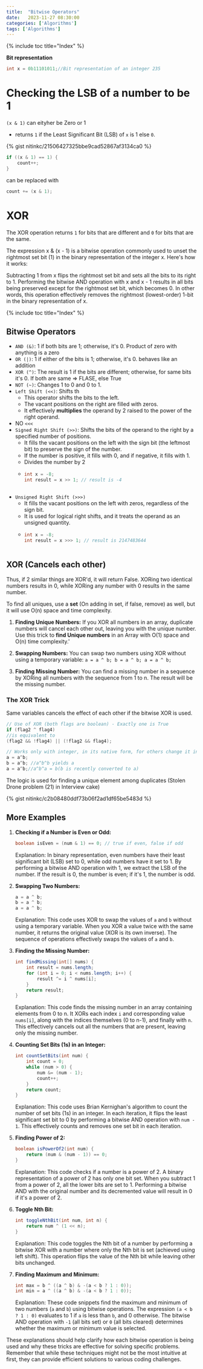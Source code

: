 ```yaml
---
title:  "Bitwise Operators"
date:   2023-11-27 08:30:00
categories: ['Algorithms']
tags: ['Algorithms']
---
```


{% include toc title="Index" %}

**Bit representation**

```java
int x = 0b11101011;//Bit representation of an integer 235   
```

# Checking the LSB of a number to be 1

`(x & 1)` can eityher be Zero or 1 
- returns `1` if the Least Significant Bit (LSB) of `x` is 1 else `0`.

{% gist nitinkc/21506427325bbe9cad52867af3134ca0 %}

```java
if ((x & 1) == 1) {
    count++;
}
```
can be replaced with 

```java
count += (x & 1);
```


# XOR 

The XOR operation returns `1` for bits that are different and `0` for bits that are the same.

The expression x & (x - 1) is a bitwise operation commonly used to unset the rightmost set bit (1) in the binary representation of the integer x. Here's how it works:

Subtracting 1 from x flips the rightmost set bit and sets all the bits to its right to 1.
Performing the bitwise AND operation with x and x - 1 results in all bits being preserved except for the rightmost set bit, which becomes 0.
In other words, this operation effectively removes the rightmost (lowest-order) 1-bit in the binary representation of x. 

{% include toc title="Index" %}

## Bitwise Operators

- `AND (&)`: 1 if both bits are 1; otherwise, it's 0. Product of zero with anything is a zero
- `OR (|)`: 1 if either of the bits is 1; otherwise, it's 0. behaves like an addition
- `XOR (^)`: The result is 1 if the bits are different; otherwise, for same bits it's 0. If both are same => FLASE, else True
- `NOT (~)`: Changes 1 to 0 and 0 to 1.
- `Left Shift (<<)`: Shifts th
  - This operator shifts the bits to the left.
  - The vacant positions on the right are filled with zeros.
  - It effectively **multiplies** the operand by 2 raised to the power of the right operand.
- NO `<<<`
- `Signed Right Shift (>>)`: Shifts the bits of the operand to the right by a specified number of positions.
  - It fills the vacant positions on the left with the sign bit (the leftmost bit) to preserve the sign of the number.
  - If the number is positive, it fills with 0, and if negative, it fills with 1.
  - Divides the number by 2
  - ```java
    int x = -8;
    int result = x >> 1; // result is -4
   ```
- `Unsigned Right Shift (>>>)`
  - It fills the vacant positions on the left with zeros, regardless of the sign bit.
  - It is used for logical right shifts, and it treats the operand as an unsigned quantity.
  - ```java
    int x = -8;
    int result = x >>> 1; // result is 2147483644
   ```
## XOR (Cancels each other)

Thus, if 2 similar things are XOR'd, it will return False. XORing two identical numbers results in 0,
while XORing any number with 0 results in the same number.


To find all uniques, use a **set** (On adding in set, if false, remove) as well, but it will use O(n) space and time complexity.

1. **Finding Unique Numbers:** If you XOR all numbers in an array, duplicate numbers will cancel each other out,
   leaving you with the unique number. Use this trick to **find Unique numbers** in an Array with O(1) space and O(n) time complexity.'

2. **Swapping Numbers:** You can swap two numbers using XOR without using a temporary variable: `a = a ^ b; b = a ^ b; a = a ^ b;`

3. **Finding Missing Number:** You can find a missing number in a sequence by XORing all numbers with the sequence from 1 to n. The result will be the missing number.


### The XOR Trick

Same variables cancels the effect of each other if the bitwise XOR is used.

```java
// Use of XOR (both flags are boolean) - Exactly one is True
if (flag2 ^ flag4)
//is equivalent to
(flag2 && !flag4) || (!flag2 && flag4);
```

```java
// Works only with integer, in its native form, for others change it into its equivalent binary representation.
a = a^b;
b = a^b; //a^b^b yields a
a = a^b;//a^b^a = b(b is recently converted to a)
```

The logic is used for finding a unique element among duplicates (Stolen Drone problem (21) in Interview cake)

{% gist nitinkc/c2b08480ddf73b06f2ad1df65be5483d %}

## More Examples

1. **Checking if a Number is Even or Odd:**

   ```java
   boolean isEven = (num & 1) == 0; // true if even, false if odd
   ```

   Explanation: In binary representation, even numbers have their least significant bit (LSB) set to 0, while odd numbers have it set to 1. By performing a bitwise AND operation with 1, we extract the LSB of the number. If the result is 0, the number is even; if it's 1, the number is odd.

2. **Swapping Two Numbers:**

   ```java
   a = a ^ b;
   b = a ^ b;
   a = a ^ b;
   ```

   Explanation: This code uses XOR to swap the values of `a` and `b` without using a temporary variable. When you XOR a value twice with the same number, it returns the original value (XOR is its own inverse). The sequence of operations effectively swaps the values of `a` and `b`.

3. **Finding the Missing Number:**

   ```java
   int findMissing(int[] nums) {
       int result = nums.length;
       for (int i = 0; i < nums.length; i++) {
           result ^= i ^ nums[i];
       }
       return result;
   }
   ```

   Explanation: This code finds the missing number in an array containing elements from 0 to n. It XORs each index `i` and corresponding value `nums[i]`, along with the indices themselves (0 to n-1), and finally with `n`. This effectively cancels out all the numbers that are present, leaving only the missing number.

4. **Counting Set Bits (1s) in an Integer:**

   ```java
   int countSetBits(int num) {
       int count = 0;
       while (num > 0) {
           num &= (num - 1);
           count++;
       }
       return count;
   }
   ```

   Explanation: This code uses Brian Kernighan's algorithm to count the number of set bits (1s) in an integer. In each iteration, it flips the least significant set bit to 0 by performing a bitwise AND operation with `num - 1`. This effectively counts and removes one set bit in each iteration.

5. **Finding Power of 2:**

   ```java
   boolean isPowerOf2(int num) {
       return (num & (num - 1)) == 0;
   }
   ```

   Explanation: This code checks if a number is a power of 2. A binary representation of a power of 2 has only one bit set. When you subtract 1 from a power of 2, all the lower bits are set to 1. Performing a bitwise AND with the original number and its decremented value will result in 0 if it's a power of 2.

6. **Toggle Nth Bit:**

   ```java
   int toggleNthBit(int num, int n) {
       return num ^ (1 << n);
   }
   ```

   Explanation: This code toggles the Nth bit of a number by performing a bitwise XOR with a number where only the Nth bit is set (achieved using left shift). This operation flips the value of the Nth bit while leaving other bits unchanged.

7. **Finding Maximum and Minimum:**

   ```java
   int max = b ^ ((a ^ b) & -(a < b ? 1 : 0));
   int min = a ^ ((a ^ b) & -(a < b ? 1 : 0));
   ```

   Explanation: These code snippets find the maximum and minimum of two numbers (`a` and `b`) using bitwise operations. The expression `(a < b ? 1 : 0)` evaluates to 1 if `a` is less than `b`, and 0 otherwise. The bitwise AND operation with `-1` (all bits set) or `0` (all bits cleared) determines whether the maximum or minimum value is selected.

These explanations should help clarify how each bitwise operation is being used and why these tricks are effective for solving specific problems. Remember that while these techniques might not be the most intuitive at first, they can provide efficient solutions to various coding challenges.

